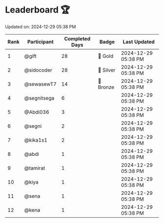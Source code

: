 # Leaderboard 🏆

Updated on: 2024-12-29 05:38 PM

| Rank | Participant       | Completed Days | Badge      | Last Updated         |
|------|-------------------|----------------|------------|----------------------|
| 1    | @gift             | 28             | 🏅 Gold     | 2024-12-29 05:38 PM |
| 2    | @sidocoder        | 28             | 🥈 Silver   | 2024-12-29 05:38 PM |
| 3    | @sewasewT7        | 14             | 🥉 Bronze   | 2024-12-29 05:38 PM |
| 4    | @segnitsega       | 6              |            | 2024-12-29 05:38 PM |
| 5    | @Abdi036          | 3              |            | 2024-12-29 05:38 PM |
| 6    | @segni            | 2              |            | 2024-12-29 05:38 PM |
| 7    | @kika1s1          | 2              |            | 2024-12-29 05:38 PM |
| 8    | @abdi             | 1              |            | 2024-12-29 05:38 PM |
| 9    | @tamirat          | 1              |            | 2024-12-29 05:38 PM |
| 10   | @kiya             | 1              |            | 2024-12-29 05:38 PM |
| 11   | @sena             | 1              |            | 2024-12-29 05:38 PM |
| 12   | @kena             | 1              |            | 2024-12-29 05:38 PM |

